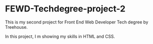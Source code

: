 # FEWD-Techdegree-project-2

This is my second project for Front End Web Developer Tech degree by Treehouse. 

In this project, I m showing my skills in HTML and CSS.
